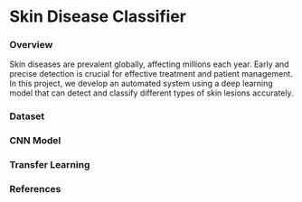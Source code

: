 # Skin Disease Classifier
### Overview
Skin diseases are prevalent globally, affecting millions each year. Early and precise detection is crucial for effective treatment and patient management. In this project, we develop an automated system using a deep learning model that can detect and classify different types of skin lesions accurately.

### Dataset

### CNN Model

### Transfer Learning

### References
